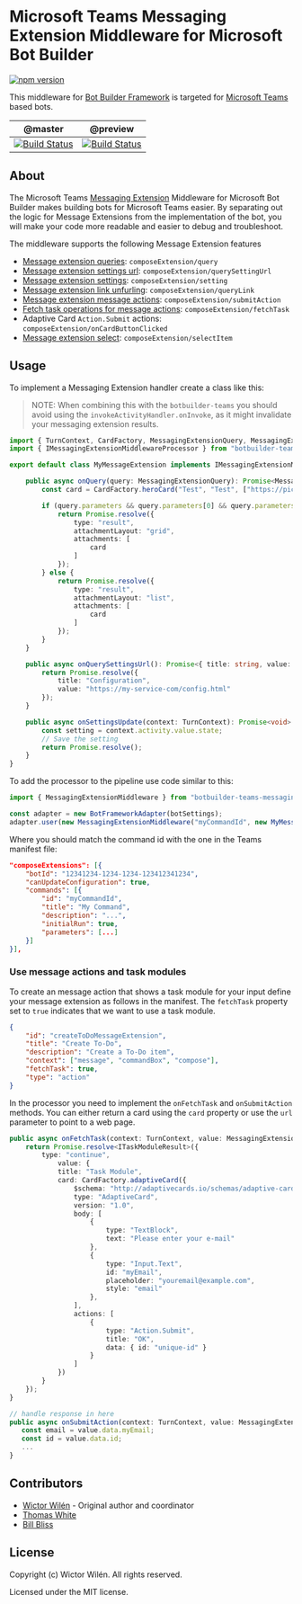# Microsoft Teams Messaging Extension Middleware for Microsoft Bot Builder

[![npm version](https://badge.fury.io/js/botbuilder-teams-messagingextensions.svg)](https://badge.fury.io/js/botbuilder-teams-messagingextensions)

This middleware for [Bot Builder Framework](https://www.npmjs.com/package/botbuilder) is targeted for [Microsoft Teams](https://docs.microsoft.com/en-us/microsoftteams/platform/) based bots.

 | @master | @preview |
 :--------:|:---------:
 [![Build Status](https://travis-ci.org/wictorwilen/botbuilder-teams-messagingextensions.svg?branch=master)](https://travis-ci.org/wictorwilen/botbuilder-teams-messagingextensions)|[![Build Status](https://travis-ci.org/wictorwilen/botbuilder-teams-messagingextensions.svg?branch=preview)](https://travis-ci.org/wictorwilen/botbuilder-teams-messagingextensions)

## About

The Microsoft Teams [Messaging Extension](https://docs.microsoft.com/en-us/microsoftteams/platform/concepts/messaging-extensions/messaging-extensions-overview?view=msteams-client-js-latest) Middleware for Microsoft Bot Builder makes building bots for Microsoft Teams easier. By separating out the logic for Message Extensions from the implementation of the bot, you will make your code more readable and easier to debug and troubleshoot.

The middleware supports the following Message Extension features

* [Message extension queries](https://docs.microsoft.com/en-us/microsoftteams/platform/concepts/messaging-extensions/search-extensions): `composeExtension/query`
* [Message extension settings url](https://docs.microsoft.com/en-us/microsoftteams/platform/concepts/messaging-extensions/search-extensions#add-event-handlers): `composeExtension/querySettingUrl`
* [Message extension settings](https://docs.microsoft.com/en-us/microsoftteams/platform/concepts/messaging-extensions/search-extensions#add-event-handlers): `composeExtension/setting`
* [Message extension link unfurling](https://developer.microsoft.com/en-us/office/blogs/add-rich-previews-to-messages-using-link-unfurling/): `composeExtension/queryLink`
* [Message extension message actions](https://docs.microsoft.com/en-us/microsoftteams/platform/concepts/messaging-extensions/create-extensions): `composeExtension/submitAction`
* [Fetch task operations for message actions](https://docs.microsoft.com/en-us/microsoftteams/platform/concepts/messaging-extensions/create-extensions): `composeExtension/fetchTask`
* Adaptive Card `Action.Submit` actions: `composeExtension/onCardButtonClicked`
* [Message extension select](https://docs.microsoft.com/en-us/microsoftteams/platform/concepts/messaging-extensions/search-extensions): `composeExtension/selectItem`

## Usage

To implement a Messaging Extension handler create a class like this:

> NOTE: When combining this with the `botbuilder-teams` you should avoid using the  `invokeActivityHandler.onInvoke`, as it might
> invalidate your messaging extension results.

``` TypeScript
import { TurnContext, CardFactory, MessagingExtensionQuery, MessagingExtensionResult } from "botbuilder";
import { IMessagingExtensionMiddlewareProcessor } from "botbuilder-teams-messagingextensions";

export default class MyMessageExtension implements IMessagingExtensionMiddlewareProcessor {

    public async onQuery(query: MessagingExtensionQuery): Promise<MessagingExtensionResult> {
        const card = CardFactory.heroCard("Test", "Test", ["https://picsum.photos/200/200"]);

        if (query.parameters && query.parameters[0] && query.parameters[0].name === "initialRun") {
            return Promise.resolve({
                type: "result",
                attachmentLayout: "grid",
                attachments: [
                    card
                ]
            });
        } else {
            return Promise.resolve({
                type: "result",
                attachmentLayout: "list",
                attachments: [
                    card
                ]
            });
        }
    }

    public async onQuerySettingsUrl(): Promise<{ title: string, value: string }> {
        return Promise.resolve({
            title: "Configuration",
            value: "https://my-service-com/config.html"
        });
    }

    public async onSettingsUpdate(context: TurnContext): Promise<void> {
        const setting = context.activity.value.state;
        // Save the setting
        return Promise.resolve();
    }
}
```

To add the processor to the pipeline use code similar to this:

``` TypeScript
import { MessagingExtensionMiddleware } from "botbuilder-teams-messagingextensions";

const adapter = new BotFrameworkAdapter(botSettings);
adapter.user(new MessagingExtensionMiddleware("myCommandId", new MyMessageExtension()));
```

Where you should match the command id with the one in the Teams manifest file:

``` JSON
"composeExtensions": [{
    "botId": "12341234-1234-1234-123412341234",
    "canUpdateConfiguration": true,
    "commands": [{
        "id": "myCommandId",
        "title": "My Command",
        "description": "...",
        "initialRun": true,
        "parameters": [...]
    }]
}],
```

### Use message actions and task modules

To create an message action that shows a task module for your input define your message extension as follows in the manifest. The `fetchTask` property set to `true` indicates that we want to use a task module.

``` JSON
{
    "id": "createToDoMessageExtension",
    "title": "Create To-Do",
    "description": "Create a To-Do item",
    "context": ["message", "commandBox", "compose"],
    "fetchTask": true,
    "type": "action"
}
```

In the processor you need to implement the `onFetchTask` and `onSubmitAction` methods. You can either return a card using the `card` property or
use the `url` parameter to point to a web page.

``` TypeScript
public async onFetchTask(context: TurnContext, value: MessagingExtensionAction): Promise<MessagingExtensionResult | TaskModuleContinueResponse> {
    return Promise.resolve<ITaskModuleResult>({
        type: "continue",
            value: {
            title: "Task Module",
            card: CardFactory.adaptiveCard({
                $schema: "http://adaptivecards.io/schemas/adaptive-card.json",
                type: "AdaptiveCard",
                version: "1.0",
                body: [
                    {
                        type: "TextBlock",
                        text: "Please enter your e-mail"
                    },
                    {
                        type: "Input.Text",
                        id: "myEmail",
                        placeholder: "youremail@example.com",
                        style: "email"
                    },
                ],
                actions: [
                    {
                        type: "Action.Submit",
                        title: "OK",
                        data: { id: "unique-id" }
                    }
                ]
            })
        }
    });
}

// handle response in here
public async onSubmitAction(context: TurnContext, value: MessagingExtensionAction): Promise<MessagingExtensionResult> {
   const email = value.data.myEmail;
   const id = value.data.id;
   ...
}
```

## Contributors

* [Wictor Wilén](https://github.com/wictorwilen) - Original author and coordinator
* [Thomas White](https://github.com/tdwhite0)
* [Bill Bliss](https://github.com/billbliss)

## License

Copyright (c) Wictor Wilén. All rights reserved.

Licensed under the MIT license.
